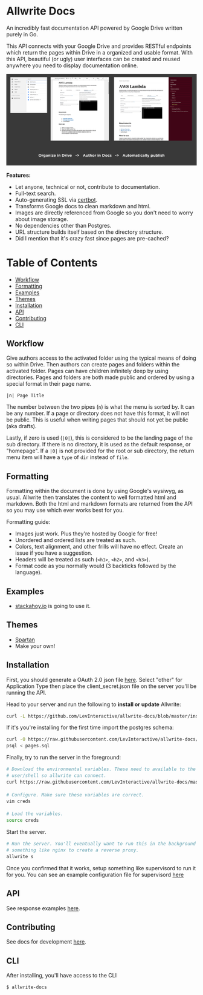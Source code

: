 # Allwrite Docs

An incredibly fast documentation API powered by Google Drive written purely in Go.

This API connects with your Google Drive and provides RESTful endpoints which return the pages within Drive in a organized and usable format. With this API, beautiful (or ugly) user interfaces can be created and reused anywhere you need to display documentation online.

![screenshot](/docs/screenshot.png)

**Features:**

* Let anyone, technical or not, contribute to documentation.
* Full-text search.
* Auto-generating SSL via [certbot](https://certbot.eff.org/).
* Transforms Google docs to clean markdown and html.
* Images are directly referenced from Google so you don't need to worry about image storage.
* No dependencies other than Postgres.
* URL structure builds itself based on the directory structure.
* Did I mention that it's crazy fast since pages are pre-cached?

# Table of Contents

* [Workflow](#workflow)
* [Formatting](#formatting)
* [Examples](#examples)
* [Themes](#themes)
* [Installation](#installation)
* [API](#api)
* [Contributing](#contributing)
* [CLI](#cli)

## Workflow

Give authors access to the activated folder using the typical means of doing so
within Drive. Then authors can create pages and folders within the activated
folder. Pages can have children infinitely deep by using directories. Pages and
folders are both made public and ordered by using a special format in their page
name.

```
|n| Page Title
```

The number between the two pipes (`n`) is what the menu is sorted by. It can be
any number. If a page or directory does not have this format, it will not be
public. This is useful when writing pages that should not yet be public (aka
drafts).

Lastly, if zero is used (`|0|`), this is considered to be the landing page of
the sub directory. If there is no directory, it is used as the default response,
or "homepage". If a `|0|` is not provided for the root or sub directory, the
return menu item will have a `type` of `dir` instead of `file`.

## Formatting

Formatting within the document is done by using Google's wysiwyg, as usual. Allwrite then translates the content to well formatted html and markdown. Both the html and markdown formats are returned from the API so you may use which ever works best for you.

Formatting guide:

* Images just work. Plus they're hosted by Google for free!
* Unordered and ordered lists are treated as such.
* Colors, text alignment, and other frills will have no effect. Create an issue if you have a suggestion.
* Headers will be treated as such (`<h1>`, `<h2>`, and `<h3>`).
* Format code as you normally would (3 backticks followed by the language).

## Examples

* [stackahoy.io](https://stackahoy.io) is going to use it.

## Themes

* [Spartan](https://github.com/LevInteractive/spartan-allwrite/)
* Make your own!

## Installation

First, you should generate a OAuth 2.0 json file [here](https://console.developers.google.com/projectselector/apis/credentials). Select
"other" for Application Type then place the client_secret.json file on the
server you'll be running the API.

Head to your server and run the following to **install or update** Allwrite:

```bash
curl -L https://github.com/LevInteractive/allwrite-docs/blob/master/install.sh?raw=true | sh
```

If it's you're installing for the first time import the postgres schema:

```bash
curl -O https://raw.githubusercontent.com/LevInteractive/allwrite-docs/master/store/postgres/sql/pages.sql
psql < pages.sql
```

Finally, try to run the server in the foreground:

```bash
# Download the environmental variables. These need to available to the
# user/shell so allwrite can connect.
curl https://raw.githubusercontent.com/LevInteractive/allwrite-docs/master/creds.example.sh > creds

# Configure. Make sure these variables are correct.
vim creds

# Load the variables.
source creds
```

Start the server.

```bash
# Run the server. You'll eventually want to run this in the background and use
# something like nginx to create a reverse proxy.
allwrite s
```

Once you confirmed that it works, setup something like supervisord to run it for
you. You can see an example configuration file for supervisord [here](/docs/supervisord.md)

## API

See response examples [here](/docs/api.md).

## Contributing

See docs for development [here](/docs/development.md).

## CLI

After installing, you'll have access to the CLI

```bash
$ allwrite-docs
```
